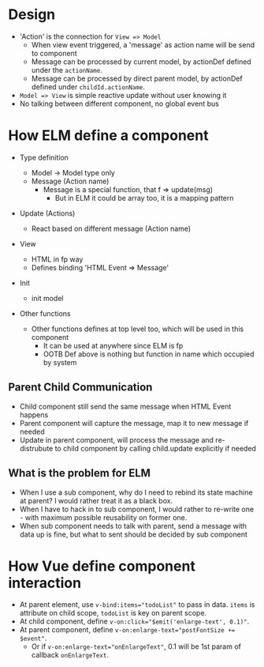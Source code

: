 # Design
- 'Action' is the connection for `View => Model`
  - When view event triggered, a 'message' as action name will be send to component
  - Message can be processed by current model, by actionDef defined under the `actionName`.
  - Message can be processed by direct parent model, by actionDef defined under `childId.actionName`.
- `Model => View` is simple reactive update without user knowing it
- No talking between different component, no global event bus

# How ELM define a component
- Type definition
  - Model -> Model type only
  - Message (Action name)
    - Message is a special function, that f => update(msg)
      - But in ELM it could be array too, it is a mapping pattern

- Update (Actions)
  - React based on different message (Action name)

- View
  - HTML in fp way
  - Defines binding 'HTML Event => Message'

- Init
  - init model

- Other functions
  - Other functions defines at top level too, which will be used in this component
    - It can be used at anywhere since ELM is fp
    - OOTB Def above is nothing but function in name which occupied by system

## Parent Child Communication
- Child component still send the same message when HTML Event happens
- Parent component will capture the message, map it to new message if needed
- Update in parent component, will process the message and re-distrubute to child component by calling child.update explicitly if needed

## What is the problem for ELM
- When I use a sub component, why do I need to rebind its state machine at parent? I would rather treat it as a black box.
- When I have to hack in to sub component, I would rather to re-write one - with maximum possible reusability on former one.
- When sub component needs to talk with parent, send a message with data up is fine, but what to sent should be decided by sub component

# How Vue define component interaction
- At parent element, use `v-bind:items="todoList"` to pass in data. `items` is attribute on child scope, `todoList` is key on parent scope.
- At child component, define `v-on:click="$emit('enlarge-text', 0.1)"`.
- At parent component, define `v-on:enlarge-text="postFontSize += $event"`.
  - Or if `v-on:enlarge-text="onEnlargeText"`, 0.1 will be 1st param of callback `onEnlargeText`.

